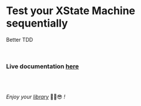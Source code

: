 # Test your XState Machine sequentially

Better TDD

<br/>

### Live documentation [here](https://github.com/chlbri/x-test/blob/master/src/machine.test.ts)

<br/>
<br/>

_Enjoy your [library](https://github.com/chlbri/x-test)_ ✌🏾😎 _!_
